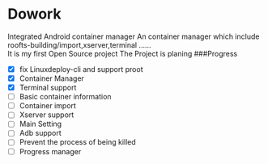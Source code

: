 # Dowork
Integrated Android container manager 
An container manager which include roofts-building/import,xserver,terminal ......  
It is my first Open Source project
The Project is planing
###Progress
* [x] fix Linuxdeploy-cli and support proot
* [x] Container Manager
* [x] Terminal support
* [ ] Basic container information
* [ ] Container import
* [ ] Xserver support
* [ ] Main Setting
* [ ] Adb support
* [ ] Prevent the process of being killed
* [ ] Progress manager